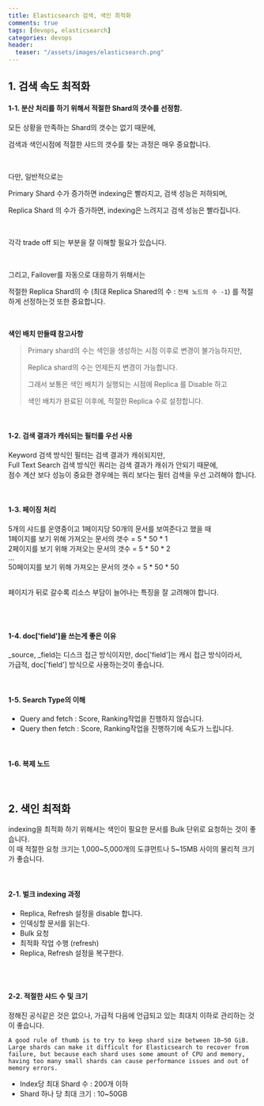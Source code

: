 ```yaml
---
title: Elasticsearch 검색, 색인 최적화
comments: true
tags: [devops, elasticsearch]
categories: devops
header:
  teaser: "/assets/images/elasticsearch.png"
---
```

## 1. 검색 속도 최적화

#### 1-1. 분산 처리를 하기 위해서 적절한 Shard의 갯수를 선정함.

모든 상황을 만족하는 Shard의 갯수는 없기 때문에,

검색과 색인시점에 적절한 샤드의 갯수를 찾는 과정은 매우 중요합니다. 

<br/>

다만, 일반적으로는 <br/>

Primary Shard 수가 증가하면 indexing은 빨라지고, 검색 성능은 저하되며,

Replica Shard 의 수가 증가하면, indexing은 느려지고 검색 성능은 빨라집니다.

<br/>

각각 trade off 되는 부분을 잘 이해할 필요가 있습니다.

<br/>

그리고, Failover를 자동으로 대응하기 위해서는 

적절한 Replica Shard의 수 (최대 Replica Shared의 수 : `전체 노드의 수 -1`) 를 적절하게 선정하는것 또한 중요합니다.

<br/>

**색인 배치 만들때 참고사항**

> Primary shard의 수는 색인을 생성하는 시점 이후로 변경이 불가능하지만,
>
> Replica shard의 수는 언제든지 변경이 가능합니다.
>
> 그래서 보통은 색인 배치가 실행되는 시점에 Replica 를 Disable 하고 
>
> 색인 배치가 완료된 이후에, 적절한 Replica 수로 설정합니다.

<br/>

#### 1-2. 검색 결과가 캐쉬되는 필터를 우선 사용

Keyword 검색 방식인 필터는 검색 결과가 캐쉬되지만,<br/>
Full Text Search 검색 방식인 쿼리는 검색 결과가 캐쉬가 안되기 때문에,<br/>
점수 계산 보다 성능이 중요한 경우에는 쿼리 보다는 필터 검색을 우선 고려해야 합니다.
<br/>

<br/>

#### 1-3. 페이징 처리

5개의 샤드를 운영중이고 1페이지당 50개의 문서를 보여준다고 했을 때<br/>
1페이지를 보기 위해 가져오는 문서의 갯수 = 5 * 50 * 1<br/>
2페이지를 보기 위해 가져오는 문서의 갯수 = 5 * 50 * 2 <br/>
...<br/>
50페이지를 보기 위해 가져오는 문서의 갯수 = 5 * 50 * 50 <br/>

<br/>페이지가 뒤로 갈수록 리소스 부담이 늘어나는 특징을 잘 고려해야 합니다.

<br/>
<br/>

#### 1-4.  doc['field']을 쓰는게 좋은 이유
_source, _field는 디스크 접근 방식이지만, doc['field']는 캐시 접근 방식이라서,<br/>
가급적, doc['field'] 방식으로 사용하는것이 좋습니다.

<br/>

#### 1-5. Search Type의 이해

* Query and fetch : Score, Ranking작업을 진행하지 않습니다.
* Query then fetch : Score, Ranking작업을 진행하기에 속도가 느립니다.



<br/>

#### 1-6. 복제 노드 

<br/>

## 2. 색인 최적화

indexing을 최적화 하기 위해서는 색인이 필요한 문서를 Bulk 단위로 요청하는 것이 좋습니다.<br/>
이 때 적절한 요청 크기는 1,000~5,000개의 도큐먼트나 5~15MB 사이의 물리적 크기가 좋습니다.
<br/>

<br/>

#### 2-1. 벌크 indexing 과정

* Replica, Refresh 설정을 disable 합니다.
* 인덱싱할 문서를 읽는다.
* Bulk 요청
* 최적화 작업 수행 (refresh)
* Replica, Refresh 설정을 복구한다.
<br/>
<br/>

#### 2-2. 적절한 샤드 수 및 크기

정해진 공식같은 것은 없으나, 가급적 다음에 언급되고 있는 최대치 이하로 관리하는 것이 좋습니다.
```
A good rule of thumb is to try to keep shard size between 10–50 GiB. Large shards can make it difficult for Elasticsearch to recover from failure, but because each shard uses some amount of CPU and memory, having too many small shards can cause performance issues and out of memory errors.
```

* Index당 최대 Shard 수 : 200개 이하
* Shard 하나 당 최대 크기 : 10~50GB
<br/>
<br/>